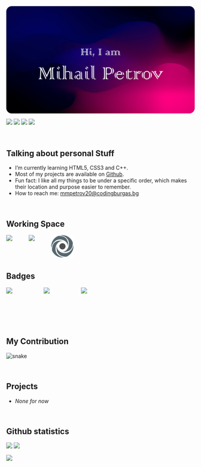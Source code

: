 <!-- My Github Banner-->

<img align="center" alt = "Github Banner" src="https://github.com/MMPetrov20/MMPetrov20/blob/main/assets/Tittle.png" />

<p align="left">
  
  <img src="https://img.shields.io/badge/-C++-00599C?style=flat-square&logo=c"/>
  <img src="https://img.shields.io/badge/-HTML5-E34F26?style=flat-square&logo=html5&logoColor=white"/>
  <img src="https://img.shields.io/badge/-CSS3-1572B6?style=flat-square&logo=css3"/>
  <img src="https://img.shields.io/badge/-GitHub-black?style=flat-square&logo=github"/>
  
</p>

<br>

<h2>Talking about personal Stuff</h2>

<ul>
  <li>I’m currently learning HTML5, CSS3 and C++.</li>
  <li>Most of my projects are available on <a href = "https://github.com/MMPetrov20?tab=repositories">Github</a>.</li>
  <li>Fun fact: I like all my things to be under a specific order, which makes their location and purpose easier to remember.</li>
  <li>How to reach me: <a href = "mailto:mmpetrov20@codingburgas.bg">mmpetrov20@codingburgas.bg<a/></li>
</ul>

<br>

<h2>Working Space</h2>

  <img align = "left" width = "60px" src = "https://code.visualstudio.com/assets/apple-touch-icon.png">
  <img align = "left" width = "60px" src = "https://schwabencode.com/contents/logos/VS2019-Badge.png">
  <img align = "left" width = "60px" src = "https://github.com/MMPetrov20/MMPetrov20/blob/main/assets/Replit_Icon.png">
  
  <br><br><br><br>
  
<h2>Badges</h2>

  <img align = "left" width = "100px" src = "https://images.credly.com/size/220x220/images/241488f4-9110-41aa-804e-51a8f8ba430d/MTA-Introduction_to_Programming_Using_HTML_and_CSS-600x600.png">
  <img align = "left" width = "100px" src = "https://images.credly.com/size/220x220/images/fd092703-61db-4e9f-9c7c-2211d44ca87d/MOS_Word.png">
  <img align = "left" width = "100px" src = "https://images.credly.com/size/680x680/images/ef99b79e-fd54-4eb5-b2a4-bf17e92a4837/ITS-Badges_JavaScript_1200px.png">
  
  <br><br><br><br><br><br>
 
<h2>My Contribution</h2>

  <p align="left">
    <img src="https://github.com/ritik307/ritik307/raw/output/github-contribution-grid-snake.svg" alt="snake"></center>
  </p>
  
  <br>
  
 <h2>Projects</h2>
 
  - *None for now*
  
  <br>
  
 <h2>Github statistics</h2>
  
  <p align = "left">    
    <img  src = "https://github-readme-stats.vercel.app/api?username=MMPetrov20&show_icons=true&theme=radical&line_height=27">
    <img src = "https://github-readme-stats.vercel.app/api/top-langs/?username=MMPetrov20&hide=html,css,java,shaderlab,kotlin,hlsl&theme=radical">
  </p>
  
  <p align = "left">
     <img  src="https://github-readme-streak-stats.herokuapp.com/?user=MMPetrov20&show_icons=true&locale=en&layout=compact&theme=radical&line_height=0" />
  </p> 
  
 





